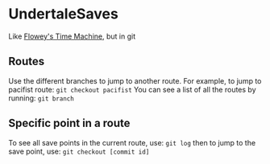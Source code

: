 # UndertaleSaves
Like [Flowey's Time Machine](https://crumblingstatue.github.io/FloweysTimeMachine), but in git

## Routes
Use the different branches to jump to another route.
For example, to jump to pacifist route:
`git checkout pacifist`
You can see a list of all the routes by running:
`git branch`

## Specific point in a route
To see all save points in the current route, use:
`git log`
then to jump to the save point, use:
`git checkout [commit id]`
